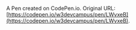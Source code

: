 # 

A Pen created on CodePen.io. Original URL: [https://codepen.io/w3devcampus/pen/LWvxeB](https://codepen.io/w3devcampus/pen/LWvxeB).


